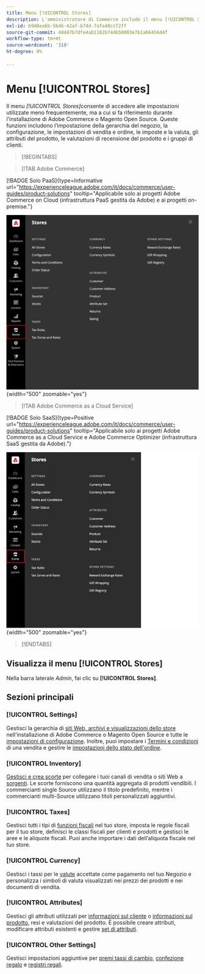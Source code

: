 ```yaml
---
title: Menu [!UICONTROL Stores]
description: L'amministratore di Commerce include il menu [!UICONTROL Stores], che fornisce l'accesso agli strumenti per l'impostazione della gerarchia del punto vendita, la configurazione, l'inventario, le imposte e gli attributi.
exl-id: b9d8ea6b-5b4b-42af-b74d-7afa48ccf2ff
source-git-commit: 48d47b7dfe4ab1162b74d650083e7b1a66456d4f
workflow-type: tm+mt
source-wordcount: '310'
ht-degree: 0%

---
```


# Menu [!UICONTROL Stores]

Il menu _[!UICONTROL Stores]_&#x200B;consente di accedere alle impostazioni utilizzate meno frequentemente, ma a cui si fa riferimento durante l&#39;installazione di Adobe Commerce o Magento Open Source. Queste funzioni includono l’impostazione della gerarchia del negozio, la configurazione, le impostazioni di vendita e ordine, le imposte e la valuta, gli attributi del prodotto, le valutazioni di recensione del prodotto e i gruppi di clienti.

>[!BEGINTABS]

>[!TAB Adobe Commerce]

[!BADGE Solo PaaS]{type=Informative url="https://experienceleague.adobe.com/it/docs/commerce/user-guides/product-solutions" tooltip="Applicabile solo ai progetti Adobe Commerce on Cloud (infrastruttura PaaS gestita da Adobe) e ai progetti on-premise."}

![Amministratore - Menu Archivi](./assets/stores-menu.png){width="500" zoomable="yes"}

>[!TAB Adobe Commerce as a Cloud Service]

[!BADGE Solo SaaS]{type=Positive url="https://experienceleague.adobe.com/it/docs/commerce/user-guides/product-solutions" tooltip="Applicabile solo ai progetti Adobe Commerce as a Cloud Service e Adobe Commerce Optimizer (infrastruttura SaaS gestita da Adobe)."}

![Amministratore - Menu Archivi](./assets/stores-menu-accs.png){width="500" zoomable="yes"}

>[!ENDTABS]

## Visualizza il menu [!UICONTROL Stores]

Nella barra laterale _Admin_, fai clic su **[!UICONTROL Stores]**.

## Sezioni principali

### [!UICONTROL Settings]

Gestisci la gerarchia di [siti Web, archivi e visualizzazioni dello store](stores.md#store-and-site-structure) nell&#39;installazione di Adobe Commerce o Magento Open Source e tutte le [impostazioni di configurazione](../configuration-reference/guide-overview.md). Inoltre, puoi impostare i [Termini e condizioni](terms-and-conditions.md) di una vendita e gestire le [impostazioni dello stato dell&#39;ordine](order-status.md#custom-order-status).

### [!UICONTROL Inventory]

[Gestisci e crea scorte](../inventory-management/introduction.md) per collegare i tuoi canali di vendita o siti Web a [sorgenti](../inventory-management/sources-manage.md). Le scorte forniscono una quantità aggregata di prodotti vendibili. I commercianti single Source utilizzano il titolo predefinito, mentre i commercianti multi-Source utilizzano titoli personalizzati aggiuntivi.

### [!UICONTROL Taxes]

Gestisci tutti i tipi di [funzioni fiscali](taxes.md) nel tuo store, imposta le regole fiscali per il tuo store, definisci le classi fiscali per clienti e prodotti e gestisci le aree e le aliquote fiscali. Puoi anche importare i dati dell’aliquota fiscale nel tuo store.

### [!UICONTROL Currency]

Gestisci i tassi per le [valute](currency.md) accettate come pagamento nel tuo Negozio e personalizza i simboli di valuta visualizzati nei prezzi dei prodotti e nei documenti di vendita.

### [!UICONTROL Attributes]

Gestisci gli attributi utilizzati per [informazioni sul cliente](../customers/attribute-properties.md) o [informazioni sul prodotto](../catalog/attribute-product-create.md), resi e valutazioni del prodotto. È possibile creare attributi, modificare attributi esistenti e gestire [set di attributi](../catalog/attribute-sets.md).

### [!UICONTROL Other Settings]

Gestisci impostazioni aggiuntive per [premi tassi di cambio](../merchandising-promotions/reward-exchange-rates.md), [confezione regalo](cart-configuration.md#gift-wrap) e [registri regali](../merchandising-promotions/gift-registries.md).
